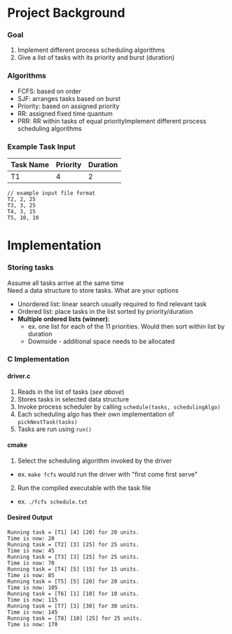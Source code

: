 # Project Background
### Goal
1. Implement different process scheduling algorithms
2. Give a list of tasks with its priority and burst (duration)

### Algorithms
- FCFS: based on order
- SJF: arranges tasks based on burst
- Priority: based on assigned priority
- RR: assigned fixed time quantum
- PRR: RR within tasks of equal priorityImplement different process scheduling algorithms

### Example Task Input
|Task Name | Priority | Duration |
|----------|----------|----------|
|T1 | 4 | 2 |
```
// example input file format
T2, 2, 25
T3, 3, 25
T4, 3, 15
T5, 10, 10
```

# Implementation
### Storing tasks
Assume all tasks arrive at the same time  
Need a data structure to store tasks. What are your options
- Unordered list: linear search usually required to find relevant task
- Ordered list: place tasks in the list sorted by priority/duration
- **Multiple ordered lists (winner)**:
  - ex. one list for each of the 11 priorities. Would then sort within list by duration
  - Downside - additional space needs to be allocated
  
### C Implementation
#### driver.c
1. Reads in the list of tasks (*see above*)
2. Stores tasks in selected data structure
3. Invoke process scheduler by calling `schedule(tasks, schedulingAlgo)`
4. Each scheduling algo has their own implementation of `pickNextTask(tasks)`
5. Tasks are run using `run()`

#### cmake
1. Select the scheduling algorithm invoked by the driver
- ex. `make fcfs` would run the driver with "first come first serve"
2. Run the compiled executable with the task file
- ex. `./fcfs schedule.txt`

#### Desired Output
```
Running task = [T1] [4] [20] for 20 units.
Time is now: 20
Running task = [T2] [3] [25] for 25 units.
Time is now: 45
Running task = [T3] [3] [25] for 25 units.
Time is now: 70
Running task = [T4] [5] [15] for 15 units.
Time is now: 85
Running task = [T5] [5] [20] for 20 units.
Time is now: 105
Running task = [T6] [1] [10] for 10 units.
Time is now: 115
Running task = [T7] [3] [30] for 30 units.
Time is now: 145
Running task = [T8] [10] [25] for 25 units.
Time is now: 170
```

